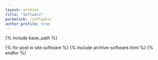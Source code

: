 ```yaml
---
layout: archive
title: "Software"
permalink: /software/
author_profile: true
---
```


{% include base_path %}

{% for post in site.software %}
  {% include archive-software.html %}
{% endfor %}
